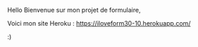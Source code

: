 Hello Bienvenue sur mon projet de formulaire, 

Voici mon site Heroku : https://iloveform30-10.herokuapp.com/


:) 
